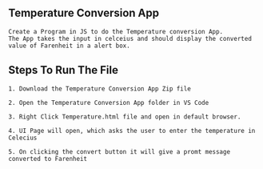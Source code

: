 ## Temperature Conversion App

    Create a Program in JS to do the Temperature conversion App. 
    The App takes the input in celceius and should display the converted value of Farenheit in a alert box.
    
## Steps To Run The File

    1. Download the Temperature Conversion App Zip file

    2. Open the Temperature Conversion App folder in VS Code

    3. Right Click Temperature.html file and open in default browser.

    4. UI Page will open, which asks the user to enter the temperature in Celecius 
    
    5. On clicking the convert button it will give a promt message converted to Farenheit

    
    

